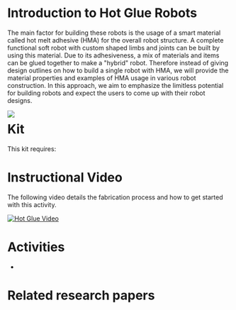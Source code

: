 # Introduction to Hot Glue Robots

The main factor for building these robots is the usage of a smart material called hot melt adhesive (HMA) for the overall robot structure. A complete functional soft robot with custom shaped limbs and joints can be built by using this material. Due to its adhesiveness, a mix of materials and items can be glued together to make a "hybrid" robot. Therefore instead of giving design outlines on how to build a single robot with HMA, we will provide the material properties and examples of HMA usage in various robot construction. In this approach, we aim to emphasize the limitless potential for building robots and expect the users to come up with their robot designs.


<img src="https://static.projects.iq.harvard.edu/files/styles/os_files_large/public/srtsandbox/files/20150417_114941.jpg?m=1434319287&itok=-ZDPG1nE"
      style="float: left; margin-right: 10px;" />


# Kit

This kit requires:


# Instructional Video

The following video details the fabrication process and how to get started with this activity.

[![Hot Glue Video](https://img.youtube.com/vi/YOUTUBE_VIDEO_ID_HERE/0.jpg)](https://youtu.be/Q6ZeTa9HxxQ)

# Activities

*

# Related research papers

